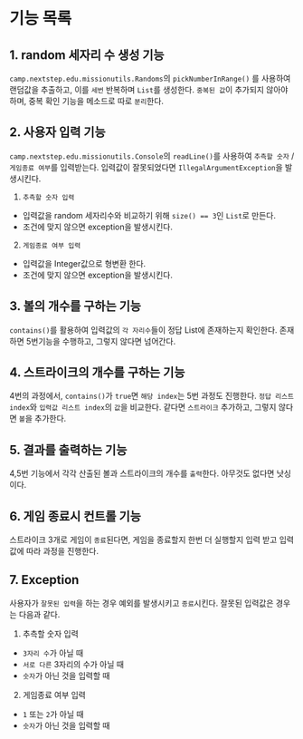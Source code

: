 # 기능 목록

## 1. random 세자리 수 생성 기능
`camp.nextstep.edu.missionutils.Randoms`의 `pickNumberInRange()` 를 사용하여 랜덤값을 추출하고, 이를 `세번` 반복하며 `List`를 생성한다. `중복된 값`이 추가되지 않아야 하며, 중복 확인 기능을 메소드로 따로 `분리`한다.
## 2. 사용자 입력 기능
`camp.nextstep.edu.missionutils.Console`의 `readLine()`를 사용하여 `추측할 숫자` / `게임종료 여부`를 입력받는다. 입력값이 잘못되었다면 `IllegalArgumentException`을 발생시킨다. 
1. `추측할 숫자 입력`
- 입력값을 random 세자리수와 비교하기 위해 `size() == 3`인 `List`로 만든다.
- 조건에 맞지 않으면 exception을 발생시킨다.

2. `게임종료 여부 입력`
- 입력값을 Integer값으로 형변환 한다.
- 조건에 맞지 않으면 exception을 발생시킨다.

## 3. 볼의 개수를 구하는 기능
`contains()`를 활용하여 입력값의 `각 자리수`들이 정답 List에 존재하는지 확인한다.  존재하면 5번기능을 수행하고, 그렇지 않다면 넘어간다.

## 4. 스트라이크의 개수를 구하는 기능
4번의 과정에서, `contains()`가 `true`면 `해당 index`는 5번 과정도 진행한다. `정답 리스트 index`와 `입력값 리스트 index`의  `값`을 비교한다. 같다면 `스트라이크` 추가하고, 그렇지 않다면 `볼`을 추가한다.

## 5. 결과를 출력하는 기능
4,5번 기능에서 각각 산출된 볼과 스트라이크의 개수를 `출력`한다. 아무것도 없다면 낫싱이다.

## 6. 게임 종료시 컨트롤 기능
스트라이크 3개로 게임이 `종료`된다면, 게임을 종료할지 한번 더 실행할지 입력 받고 입력값에 따라 과정을 진행한다.

## 7. Exception
사용자가 `잘못된 입력`을 하는 경우 예외를 발생시키고 `종료`시킨다.
잘못된 입력값은 경우는 다음과 같다.
1. 추측할 숫자 입력
- `3자리 수`가 아닐 때
- `서로 다른` 3자리의 수가 아닐 때
- `숫자`가 아닌 것을 입력할 때

2. 게임종료 여부 입력
- `1` 또는 `2`가 아닐 때
- `숫자`가 아닌 것을 입력할 때